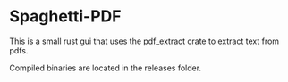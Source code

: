 # Spaghetti-PDF
This is a small rust gui that uses the pdf_extract crate to extract text from pdfs.

Compiled binaries are located in the releases folder.